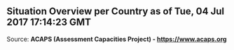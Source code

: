 ## Situation Overview per Country as of Tue, 04 Jul 2017 17:14:23 GMT

Source: **ACAPS (Assessment Capacities Project) - https://www.acaps.org**